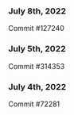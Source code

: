 ### July 8th, 2022

Commit #127240

### July 5th, 2022

Commit #314353


### July 4th, 2022

Commit #72281
